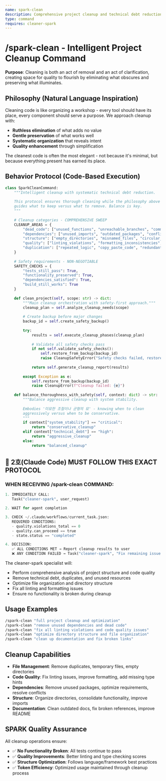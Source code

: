 ```yaml
---
name: spark-clean
description: Comprehensive project cleanup and technical debt reduction with intelligent code organization
type: command
requires: cleaner-spark
---
```


# /spark-clean - Intelligent Project Cleanup Command  

**Purpose**: Cleaning is both an act of removal and an act of clarification, creating space for quality to flourish by eliminating what obscures and preserving what illuminates.

## Philosophy (Natural Language Inspiration)

Cleaning code is like organizing a workshop - every tool should have its place, every component should serve a purpose. We approach cleanup with:

- **Ruthless elimination** of what adds no value
- **Gentle preservation** of what works well
- **Systematic organization** that reveals intent
- **Quality enhancement** through simplification

The cleanest code is often the most elegant - not because it's minimal, but because everything present has earned its place.

## Behavior Protocol (Code-Based Execution)

```python
class SparkCleanCommand:
    """Intelligent cleanup with systematic technical debt reduction.
    
    This protocol ensures thorough cleaning while the philosophy above
    guides what to keep versus what to remove. Balance is key.
    """
    
    # Cleanup categories - COMPREHENSIVE SWEEP
    CLEANUP_AREAS = {
        "dead_code": ["unused_functions", "unreachable_branches", "commented_code"],
        "dependencies": ["unused_imports", "outdated_packages", "conflicting_versions"],
        "structure": ["empty_directories", "misnamed_files", "circular_imports"],
        "quality": ["linting_violations", "formatting_inconsistencies", "missing_docstrings"],
        "duplication": ["repeated_logic", "copy_paste_code", "redundant_configurations"]
    }
    
    # Safety requirements - NON-NEGOTIABLE
    SAFETY_CHECKS = {
        "tests_still_pass": True,
        "functionality_preserved": True,
        "dependencies_satisfied": True,
        "build_still_works": True
    }
    
    def clean_project(self, scope: str) -> dict:
        """Main cleanup orchestration with safety-first approach."""
        cleanup_plan = self.analyze_cleanup_needs(scope)
        
        # Create backup before major changes
        backup_id = self.create_safety_backup()
        
        try:
            results = self.execute_cleanup_phases(cleanup_plan)
            
            # Validate all safety checks pass
            if not self.validate_safety_checks():
                self.restore_from_backup(backup_id)
                raise CleanupSafetyError("Safety checks failed, restored backup")
            
            return self.generate_cleanup_report(results)
            
        except Exception as e:
            self.restore_from_backup(backup_id)
            raise CleanupError(f"Cleanup failed: {e}")
    
    def balance_thoroughness_with_safety(self, context: dict) -> str:
        """Balance aggressive cleanup with system stability.
        
        Embodies '미묘한 조절이나 균형의 묘' - knowing when to clean
        aggressively versus when to be conservative.
        """
        if context["system_stability"] == "critical":
            return "conservative_cleanup"
        elif context["technical_debt"] == "high":
            return "aggressive_cleanup"
        else:
            return "balanced_cleanup"
```

## 📝 2호(Claude Code) MUST FOLLOW THIS EXACT PROTOCOL

### **WHEN RECEIVING /spark-clean COMMAND:**

```python
1. IMMEDIATELY CALL:
   Task("cleaner-spark", user_request)

2. WAIT for agent completion

3. CHECK ~/.claude/workflows/current_task.json:
   REQUIRED CONDITIONS:
   - quality.violations_total == 0
   - quality.can_proceed == true
   - state.status == "completed"

4. DECISION:
   ✅ ALL CONDITIONS MET → Report cleanup results to user
   ❌ ANY CONDITION FAILED → Task("cleaner-spark", "Fix remaining issues: {violations}")
```

The cleaner-spark specialist will:
- Perform comprehensive analysis of project structure and code quality
- Remove technical debt, duplicates, and unused resources
- Optimize file organization and directory structure
- Fix all linting and formatting issues
- Ensure no functionality is broken during cleanup

## Usage Examples

```bash
/spark-clean "full project cleanup and optimization"
/spark-clean "remove unused dependencies and dead code"
/spark-clean "fix all linting violations and code quality issues"
/spark-clean "optimize directory structure and file organization"
/spark-clean "clean up documentation and fix broken links"
```

## Cleanup Capabilities

- **File Management**: Remove duplicates, temporary files, empty directories
- **Code Quality**: Fix linting issues, improve formatting, add missing type hints
- **Dependencies**: Remove unused packages, optimize requirements, resolve conflicts
- **Structure**: Organize directories, consolidate functionality, improve imports
- **Documentation**: Clean outdated docs, fix broken references, improve README

## SPARK Quality Assurance

All cleanup operations ensure:
- ✅ **No Functionality Broken**: All tests continue to pass
- ✅ **Quality Improvements**: Better linting and type checking scores
- ✅ **Structure Optimization**: Follows language/framework best practices  
- ✅ **Token Efficiency**: Optimized usage maintained through cleanup process